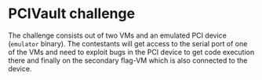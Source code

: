 # PCIVault challenge

The challenge consists out of two VMs and an emulated PCI device (`emulator`
binary). The contestants will get access to the serial port of one of the VMs
and need to exploit bugs in the PCI device to get code execution there and
finally on the secondary flag-VM which is also connected to the device.
